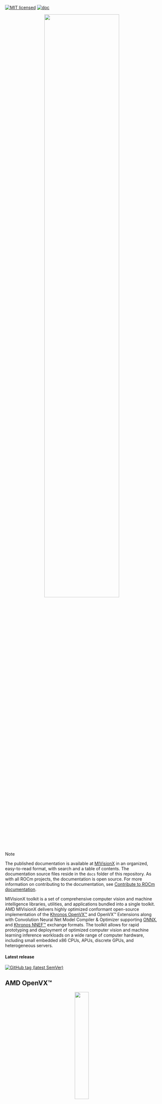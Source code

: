 [![MIT licensed](https://img.shields.io/badge/license-MIT-blue.svg)](https://opensource.org/licenses/MIT)
[![doc](https://img.shields.io/badge/doc-readthedocs-blueviolet)](https://rocm.docs.amd.com/projects/MIVisionX/en/latest/)

<p align="center"><img width="70%" src="https://raw.githubusercontent.com/ROCm/MIVisionX/master/docs/data/MIVisionX.png" /></p>

> [!NOTE]
> The published documentation is available at [MIVisionX](https://rocm.docs.amd.com/projects/MIVisionX/en/latest/index.html) in an organized, easy-to-read format, with search and a table of contents. The documentation source files reside in the `docs` folder of this repository. As with all ROCm projects, the documentation is open source. For more information on contributing to the documentation, see [Contribute to ROCm documentation](https://rocm.docs.amd.com/en/latest/contribute/contributing.html).

MIVisionX toolkit is a set of comprehensive computer vision and machine intelligence libraries, utilities, and applications bundled into a single toolkit. AMD MIVisionX delivers highly optimized conformant open-source implementation of the <a href="https://www.khronos.org/openvx/" target="_blank">Khronos OpenVX&trade;</a> and OpenVX&trade; Extensions along with Convolution Neural Net Model Compiler & Optimizer supporting <a href="https://onnx.ai/" target="_blank">ONNX</a>, and <a href="https://www.khronos.org/nnef" target="_blank">Khronos NNEF&trade;</a> exchange formats. The toolkit allows for rapid prototyping and deployment of optimized computer vision and machine learning inference workloads on a wide range of computer hardware, including small embedded x86 CPUs, APUs, discrete GPUs, and heterogeneous servers.

#### Latest release

[![GitHub tag (latest SemVer)](https://img.shields.io/github/v/tag/ROCm/MIVisionX?style=for-the-badge)](https://github.com/ROCm/MIVisionX/releases)

## AMD OpenVX&trade;

<p align="center"><img width="30%" src="https://raw.githubusercontent.com/ROCm/MIVisionX/master/docs/data/OpenVX_logo.png" /></p>

[AMD OpenVX&trade;](amd_openvx/README.md) is a highly optimized conformant open source implementation of the <a href="https://www.khronos.org/registry/OpenVX/specs/1.3/html/OpenVX_Specification_1_3.html" target="_blank">Khronos OpenVX&trade; 1.3</a> computer vision specification. It allows for rapid prototyping as well as fast execution on a wide range of computer hardware, including small embedded x86 CPUs and large workstation discrete GPUs.

<a href="https://www.khronos.org/registry/OpenVX/specs/1.0.1/html/index.html" target="_blank">Khronos OpenVX&trade; 1.0.1</a> conformant implementation is available in [MIVisionX Lite](https://github.com/ROCm/MIVisionX/tree/openvx-1.0.1)

## AMD OpenVX&trade; Extensions

The OpenVX framework provides a mechanism to add new vision functionality to OpenVX by vendors. This project has below listed OpenVX [modules](amd_openvx_extensions/README.md) and utilities to extend [amd_openvx](amd_openvx/README.md), which contains the AMD OpenVX&trade; Core Engine.

<p align="center"><img width="70%" src="https://raw.githubusercontent.com/ROCm/MIVisionX/master/docs/data/MIVisionX-OpenVX-Extensions.png" /></p>

* [amd_loomsl](amd_openvx_extensions/amd_loomsl/README.md): AMD Loom stitching library for live 360 degree video applications
* [amd_media](amd_openvx_extensions/amd_media/README.md): AMD media extension module is for encode and decode applications
* [amd_migraphx](amd_openvx_extensions/amd_migraphx/README.md): AMD MIGraphX extension integrates the <a href="https://github.com/ROCmSoftwarePlatform/AMDMIGraphX#amd-migraphx" target="_blank"> AMD's MIGraphx </a> into an OpenVX graph. This extension allows developers to combine the vision funcions in OpenVX with the MIGraphX and build an end-to-end application for inference.
* [amd_nn](amd_openvx_extensions/amd_nn/README.md): OpenVX neural network module
* [amd_opencv](amd_openvx_extensions/amd_opencv/README.md): OpenVX module that implements a mechanism to access OpenCV functionality as OpenVX kernels
* [amd_rpp](amd_openvx_extensions/amd_rpp/README.md): OpenVX extension providing an interface to some of the [ROCm Performance Primitives](https://github.com/ROCm/rpp) (RPP) functions. This extension enables [rocAL](https://github.com/ROCm/rocAL) to perform image augmentation.
* [amd_winml](amd_openvx_extensions/amd_winml/README.md): AMD WinML extension will allow developers to import a pre-trained ONNX model into an OpenVX graph and add hundreds of different pre & post processing `vision` / `generic` / `user-defined` functions, available in OpenVX and OpenCV interop, to the input and output of the neural net model. This extension aims to help developers to build an end to end application for inference.

## Applications

MIVisionX has several [applications](apps/README.md#applications) built on top of OpenVX modules. These applications can serve as excellent prototypes and samples for developers to build upon.

<p align="center"><img width="90%" src="https://raw.githubusercontent.com/ROCm/MIVisionX/master/docs/data/MIVisionX-applications.png" /></p>

## Neural network model compiler and optimizer

<p align="center"><img width="80%" src="https://raw.githubusercontent.com/ROCm/MIVisionX/master/docs/data/modelCompilerWorkflow.png" /></p>

[Neural net model compiler and optimizer](model_compiler/README.md#neural-net-model-compiler--optimizer) converts pre-trained neural net models to MIVisionX runtime code for optimized inference.

## Toolkit

[MIVisionX Toolkit](toolkit/README.md) is a comprehensive set of helpful tools for neural net creation, development, training, and deployment. The Toolkit provides useful tools to design, develop, quantize, prune, retrain, and infer your neural network work in any framework. The Toolkit has been designed to help you deploy your work on any AMD or 3rd party hardware, from embedded to servers.

MIVisionX toolkit provides tools for accomplishing your tasks throughout the whole neural net life-cycle, from creating a model to deploying them for your target platforms.

## Utilities

* [loom_shell](utilities/loom_shell/README.md#radeon-loomsh): an interpreter to prototype 360 degree video stitching applications using a script
* [mv_deploy](utilities/mv_deploy/README.md): consists of a model-compiler and necessary header/.cpp files which are required to run inference for a specific NeuralNet model
* [RunCL](utilities/runcl/README.md#amd-runcl): command-line utility to build, execute, and debug OpenCL programs
* [RunVX](utilities/runvx/README.md#amd-runvx): command-line utility to execute OpenVX graph described in GDF text file

## Prerequisites

### Hardware

* **CPU**: [AMD64](https://rocm.docs.amd.com/projects/install-on-linux/en/latest/reference/system-requirements.html)
* **GPU**: [AMD Radeon&trade; Graphics](https://rocm.docs.amd.com/projects/install-on-linux/en/latest/reference/system-requirements.html) / [AMD Instinct&trade; Accelerators](https://rocm.docs.amd.com/projects/install-on-linux/en/latest/reference/system-requirements.html) [optional]
* **APU**: [AMD Radeon&trade; `Mobile`/`Embedded`](https://rocm.docs.amd.com/projects/install-on-linux/en/latest/reference/system-requirements.html) [optional]

> [!IMPORTANT]
> Some modules in MIVisionX can be built for `CPU ONLY`. To take advantage of `Advanced Features And Modules` we recommend using `AMD GPUs` or `AMD APUs`.

### Operating Systems

#### Linux
* Ubuntu - `22.04` / `24.04`
* RedHat - `8` / `9`
* SLES - `15-SP5`

#### Windows
* Windows `10` / `11`

#### macOS
* macOS - Ventura `13` / Sonoma `14` / Sequoia `15`

### Compiler
* AMD Clang++ Version `18.0.0` or later - installed with ROCm
>[!NOTE]
> AMD Clang++ is the preferred cxx compiler, users can change this with the `CMAKE_CXX_COMPILER` variable

### Libraries
* CMake - Version `3.10` and above
  ```shell
  sudo apt install cmake
  ```
* Half-precision floating-point(half) library - Version `1.12.0`
  ```shell
  sudo apt install half
  ```
* MIOpen
  ```shell
  sudo apt install miopen-hip-dev
  ```
* MIGraphX
  ```shell
  sudo apt install migraphx-dev
  ```
* RPP
  ```shell
  sudo apt install rpp-dev
  ```
* OpenCV - Version `3.X`/`4.X`
  ```shell
  sudo apt install libopencv-dev
  ```
* pkg-config
  ```shell
  sudo apt install pkg-config
  ```
* FFmpeg - Version `4.4.2` and above
  ```shell
  sudo apt install libavcodec-dev libavformat-dev libavutil-dev libswscale-dev
  ```

> [!IMPORTANT]
> * Required compiler support
>    * C++17
>    * OpenMP
>    * Threads
>
> * On `Ubuntu 22.04` - Additional package required: `libstdc++-12-dev`
>
>  ```shell
>  sudo apt install libstdc++-12-dev
>  ```

>[!NOTE]
> All package installs are shown with the `apt` package manager. Use the appropriate package manager for your operating system.

## Installation instructions

### Linux

The installation process uses the following steps:

* [ROCm-supported hardware](https://rocm.docs.amd.com/projects/install-on-linux/en/latest/reference/system-requirements.html) install verification

* Install ROCm `6.1.0` or later with [amdgpu-install](https://rocm.docs.amd.com/projects/install-on-linux/en/latest/how-to/amdgpu-install.html) with `--usecase=rocm`

>[!IMPORTANT]
> Use **either** [package install](#package-install) **or** [source install](#source-install) as described below.

#### Package install

Install MIVisionX runtime, development, and test packages. 
* Runtime package - `mivisionx` only provides the dynamic libraries and executables
* Development package - `mivisionx-dev`/`mivisionx-devel` provides the libraries, executables, header files, and samples
* Test package - `mivisionx-test` provides ctest to verify installation

##### Ubuntu
  ```shell
  sudo apt-get install mivisionx mivisionx-dev mivisionx-test
  ```
##### CentOS / RedHat
  ```shell
  sudo yum install mivisionx mivisionx-devel mivisionx-test
  ```
##### SLES
  ```shell
  sudo zypper install mivisionx mivisionx-devel mivisionx-test
  ```

> [!IMPORTANT]
>  * Package install supports `HIP` backend. For OpenCL backend build from source.
>  * `RedHat`/`SLES` requires `OpenCV` & `FFMPEG` development packages manually installed

#### Source install

##### Prerequisites setup script

For your convenience, we provide the setup script, `MIVisionX-setup.py`, which installs all required dependencies.

  ```shell
  python MIVisionX-setup.py --directory [setup directory - optional (default:~/)]
                            --opencv    [OpenCV Version - optional (default for non Ubuntu:4.6.0)]
                            --ffmpeg    [FFMPEG Installation - optional (default:ON) [options:ON/OFF]]
                            --neural_net[MIVisionX Neural Net Dependency Install - optional (default:ON) [options:ON/OFF]]
                            --inference [MIVisionX Inference Dependency Install - optional (default:ON) [options:ON/OFF]]
                            --developer [Setup Developer Options - optional (default:OFF) [options:ON/OFF]]
                            --reinstall [Remove previous setup and reinstall (default:OFF)[options:ON/OFF]]
                            --backend   [MIVisionX Dependency Backend - optional (default:HIP) [options:HIP/OCL/CPU]]
                            --rocm_path [ROCm Installation Path - optional (default:/opt/rocm ROCm Installation Required)]
  ```

> [!NOTE]
> * Install ROCm before running the setup script
> * This script only needs to be executed once
> * ROCm upgrade requires the setup script rerun

##### Using MIVisionX-setup.py 

* Clone MIVisionX git repository

  ```shell
  git clone https://github.com/ROCm/MIVisionX.git
  ```

> [!IMPORTANT]
> MIVisionX has support for two GPU backends: **OPENCL** and **HIP**

* Instructions for building MIVisionX with the **HIP** GPU backend (default backend):

    + run the setup script to install all the dependencies required by the **HIP** GPU backend:
  
  ```shell
  cd MIVisionX
  python MIVisionX-setup.py
  ```

    + run the below commands to build MIVisionX with the **HIP** GPU backend:

  ```shell
  mkdir build-hip
  cd build-hip
  cmake ../
  make -j8
  sudo make install
  ```

    + run tests - [test option instructions](https://github.com/ROCm/MIVisionX/wiki/CTest)

  ```shell
  make test
  ```

* Instructions for building MIVisionX with [**OPENCL** GPU backend](https://github.com/ROCm/MIVisionX/wiki/OpenCL-Backend)

### Windows

* Windows SDK
* Visual Studio 2019 or later
* Install the latest AMD [drivers](https://www.amd.com/en/support)
* Install [OpenCL SDK](https://github.com/GPUOpen-LibrariesAndSDKs/OCL-SDK/releases/tag/1.0)
* Install [OpenCV 4.6.0](https://github.com/opencv/opencv/releases/tag/4.6.0)
  + Set `OpenCV_DIR` environment variable to `OpenCV/build` folder
  + Add `%OpenCV_DIR%\x64\vc14\bin` or `%OpenCV_DIR%\x64\vc15\bin` to your `PATH`

#### Using Visual Studio
* Use `MIVisionX.sln` to build for x64 platform

> [!IMPORTANT]
> Some modules in MIVisionX are only supported on Linux

### macOS

macOS [build instructions](https://github.com/ROCm/MIVisionX/wiki/macOS#macos-build-instructions)

> [!IMPORTANT]
> macOS only supports MIVisionX CPU backend on `x86` processors

## Verify installation

### Linux / macOS

* The installer will copy
  + Executables into `/opt/rocm/bin`
  + Libraries into `/opt/rocm/lib`
  + Header files into `/opt/rocm/include/mivisionx`
  + Apps, & Samples folder into `/opt/rocm/share/mivisionx`
  + Documents folder into `/opt/rocm/share/doc/mivisionx`
  + Model Compiler, and Toolkit folder into `/opt/rocm/libexec/mivisionx`

#### Verify with sample application
  **Canny Edge Detection**

  <p align="center"><img width="60%" src="https://raw.githubusercontent.com/ROCm/MIVisionX/master/samples/images/canny_image.PNG" /></p>

  ```shell
  export PATH=$PATH:/opt/rocm/bin
  export LD_LIBRARY_PATH=$LD_LIBRARY_PATH:/opt/rocm/lib
  runvx /opt/rocm/share/mivisionx/samples/gdf/canny.gdf
  ```

> [!NOTE]
> * More samples are available [here](samples/README.md#samples)
> * For `macOS` use `export DYLD_LIBRARY_PATH=$DYLD_LIBRARY_PATH:/opt/rocm/lib`

#### Verify with mivisionx-test package

Test package will install ctest module to test MIVisionX. Follow below steps to test packge install

```shell
mkdir mivisionx-test && cd mivisionx-test
cmake /opt/rocm/share/mivisionx/test/
ctest -VV
```
### Windows

* `MIVisionX.sln` builds the libraries & executables in the folder `MIVisionX/x64`
* Use `RunVX` to test the build

  ```shell
  ./runvx.exe ADD_PATH_TO/MIVisionX/samples/gdf/skintonedetect.gdf
  ```

## Docker

MIVisionX provides developers with docker images for Ubuntu `22.04`. Using docker images developers can quickly prototype and build applications without having to be locked into a single system setup or lose valuable time figuring out the dependencies of the underlying software.

Docker files to build MIVisionX containers and suggested workflow are [available](docker/README.md#mivisionx-docker)

### MIVisionX docker
* [Ubuntu 22.04](https://cloud.docker.com/repository/docker/mivisionx/ubuntu-22.04)

## Documentation

Run the steps below to build documentation locally.
* sphinx documentation
```Bash
cd docs
pip3 install -r sphinx/requirements.txt
python3 -m sphinx -T -E -b html -d _build/doctrees -D language=en . _build/html
```
* Doxygen 
```Bash
doxygen .Doxyfile
```

## Technical support

Please email `mivisionx.support@amd.com` for questions, and feedback on MIVisionX.

Please submit your feature requests, and bug reports on the [GitHub issues](https://github.com/ROCm/MIVisionX/issues) page.

## Release notes

### Latest release version

[![GitHub tag (latest SemVer)](https://img.shields.io/github/v/tag/ROCm/MIVisionX?style=for-the-badge)](https://github.com/ROCm/MIVisionX/releases)

### Changelog

Review all notable [changes](CHANGELOG.md#changelog) with the latest release

### Tested configurations

* Windows `10` / `11`
* Linux distribution
  + Ubuntu - `22.04` / `24.04`
  + RHEL - `8` / `9`
  + SLES - `15-SP5`
* ROCm: `6.3.0`
* RPP - `2.0.0`
* miopen-hip - `3.2.0.60300`
* migraphx - `2.11.0.60300`
* OpenCV - `4.6`
* FFMPEG - [n4.4.2](https://github.com/FFmpeg/FFmpeg/releases/tag/n4.4.2)
* Dependencies for all the above packages
* MIVisionX Setup Script - `V3.8.1`

### Known issues
* MIVisionX Package install in `RHEL`/`SLES` requires manual `OpenCV` and `FFMPEG` development packages installed
